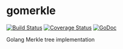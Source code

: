 # gomerkle
[![Build Status](https://travis-ci.org/onrik/gomerkle.svg?branch=master)](https://travis-ci.org/onrik/gomerkle)
[![Coverage Status](https://coveralls.io/repos/github/onrik/gomerkle/badge.svg?branch=master)](https://coveralls.io/github/onrik/gomerkle?branch=master)
[![GoDoc](https://godoc.org/github.com/onrik/gomerkle?status.svg)](https://godoc.org/github.com/onrik/gomerkle)

Golang Merkle tree implementation
